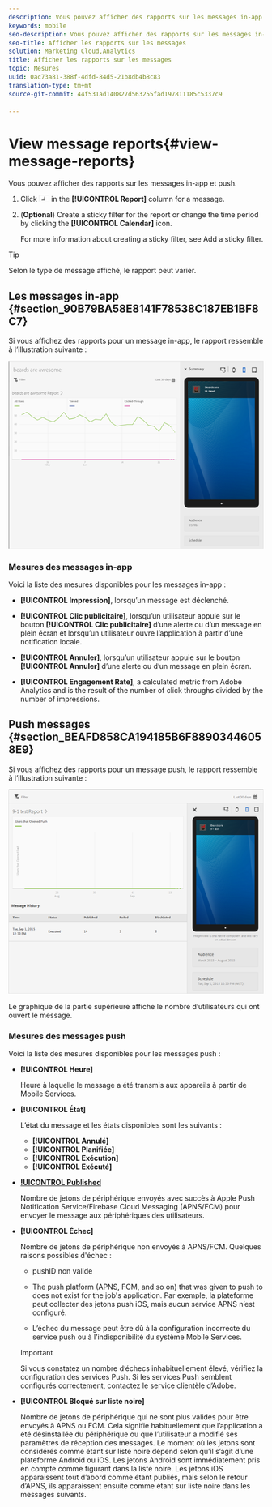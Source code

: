 ```yaml
---
description: Vous pouvez afficher des rapports sur les messages in-app et push.
keywords: mobile
seo-description: Vous pouvez afficher des rapports sur les messages in-app et push.
seo-title: Afficher les rapports sur les messages
solution: Marketing Cloud,Analytics
title: Afficher les rapports sur les messages
topic: Mesures
uuid: 0ac73a81-388f-4dfd-84d5-21b8db4b8c83
translation-type: tm+mt
source-git-commit: 44f531ad140827d563255fad197811185c5337c9

---
```



# View message reports{#view-message-reports}

Vous pouvez afficher des rapports sur les messages in-app et push.

1. Click ![report icon](assets/icon_report.png) in the **[!UICONTROL Report]** column for a message.
1. (**Optional**) Create a sticky filter for the report or change the time period by clicking the **[!UICONTROL Calendar]** icon.

   For more information about creating a sticky filter, see Add a sticky filter.[](/help/using/usage/reports-customize/t-sticky-filter.md)

>[!TIP]
>
>Selon le type de message affiché, le rapport peut varier.

## Les messages in-app {#section_90B79BA58E8141F78538C187EB1BF8C7}

Si vous affichez des rapports pour un message in-app, le rapport ressemble à l’illustration suivante :

![message de rapport](assets/report_message.png)

### Mesures des messages in-app

Voici la liste des mesures disponibles pour les messages in-app :

* **[!UICONTROL Impression]**, lorsqu’un message est déclenché.

* **[!UICONTROL Clic publicitaire]**, lorsqu’un utilisateur appuie sur le bouton **[!UICONTROL Clic publicitaire]** d’une alerte ou d’un message en plein écran et lorsqu’un utilisateur ouvre l’application à partir d’une notification locale.

* **[!UICONTROL Annuler]**, lorsqu’un utilisateur appuie sur le bouton **[!UICONTROL Annuler]** d’une alerte ou d’un message en plein écran.

* **[!UICONTROL Engagement Rate]**, a calculated metric from Adobe Analytics and is the result of the number of click throughs divided by the number of impressions.

## Push messages {#section_BEAFD858CA194185B6F88903446058E9}

Si vous affichez des rapports pour un message push, le rapport ressemble à l’illustration suivante :

![message push](assets/report_message_push.png)

Le graphique de la partie supérieure affiche le nombre d’utilisateurs qui ont ouvert le message.

### Mesures des messages push

Voici la liste des mesures disponibles pour les messages push :

* **[!UICONTROL Heure]**

   Heure à laquelle le message a été transmis aux appareils à partir de Mobile Services.

* **[!UICONTROL État]**

   L’état du message et les états disponibles sont les suivants :

   * **[!UICONTROL Annulé]**
   * **[!UICONTROL Planifiée]**
   * **[!UICONTROL Exécution]**
   * **[!UICONTROL Exécuté]**

* **[!UICONTROL Published](Publié)**

   Nombre de jetons de périphérique envoyés avec succès à Apple Push Notification Service/Firebase Cloud Messaging (APNS/FCM) pour envoyer le message aux périphériques des utilisateurs.

* **[!UICONTROL Échec]**

   Nombre de jetons de périphérique non envoyés à APNS/FCM. Quelques raisons possibles d'échec :

   * pushID non valide

   * The push platform (APNS, FCM, and so on) that was given to push to does not exist for the job's application. Par exemple, la plateforme peut collecter des jetons push iOS, mais aucun service APNS n’est configuré.

   * L’échec du message peut être dû à la configuration incorrecte du service push ou à l’indisponibilité du système Mobile Services.
   >[!IMPORTANT]
   >
   >Si vous constatez un nombre d’échecs inhabituellement élevé, vérifiez la configuration des services Push. Si les services Push semblent configurés correctement, contactez le service clientèle d’Adobe.

* **[!UICONTROL Bloqué sur liste noire]**

   Nombre de jetons de périphérique qui ne sont plus valides pour être envoyés à APNS ou FCM. Cela signifie habituellement que l’application a été désinstallée du périphérique ou que l’utilisateur a modifié ses paramètres de réception des messages. Le moment où les jetons sont considérés comme étant sur liste noire dépend selon qu’il s’agit d’une plateforme Android ou iOS. Les jetons Android sont immédiatement pris en compte comme figurant dans la liste noire. Les jetons iOS apparaissent tout d’abord comme étant publiés, mais selon le retour d’APNS, ils apparaissent ensuite comme étant sur liste noire dans les messages suivants.
